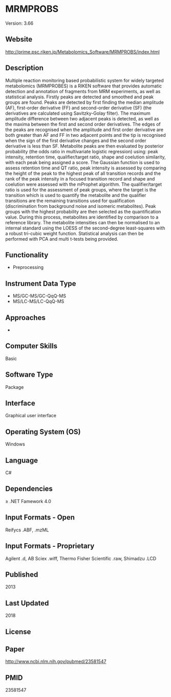 # MRMPROBS
Version: 3.66

## Website
http://prime.psc.riken.jp/Metabolomics_Software/MRMPROBS/index.html

## Description
Multiple reaction monitoring based probabilistic system for widely targeted metabolomics (MRMPROBES) is a RIKEN software that provides automatic detection and annotation of fragments from MRM experiments, as well as statistical analysis. Firstly peaks are detected and smoothed and peak groups are found. Peaks are detected by first finding the median amplitude (AF), first-order derivative (FF) and second-order derivative (SF) (the derivatives are calculated using Savitzky-Golay filter). The maximum amplitude difference between two adjacent peaks is detected, as well as the maxima between the first and second order derivatives. The edges of the peaks are recognised when the amplitude and first order derivative are both greater than AF and FF in two adjacent points and the tip is recognised when the sign of the first derivative changes and the second order derivative is less than SF. Metabolite peaks are then evaluated by posterior probability (the odds ratio in multivariate logistic regression) using: peak intensity, retention time, qualifier/target ratio, shape and coelution similarity, with each peak being assigned a score. The Gaussian function is used to assess retention time and QT ratio, peak intensity is assessed by comparing the height of the peak to the highest peak of all transition records and the rank of the peak intensity in a focused transition record and shape and coelution were assessed with the mProphet algorithm. The qualifier/target ratio is used for the assessment of peak groups, where the target is the transition which is used to quantify the metabolite and the qualifier transitions are the remaining transitions used for qualification (discrimination from background noise and isomeric metabolites). Peak groups with the highest probability are then selected as the quantification value. During this process, metabolites are identified by comparison to a reference library. The metabolite intensities can then be normalised to an internal standard using the LOESS of the second-degree least-squares with a robust tri-cubic weight function. Statistical analysis can then be performed with PCA and multi t-tests being provided.

## Functionality
- Preprocessing

## Instrument Data Type
- MS/GC-MS/GC-QqQ-MS
- MS/LC-MS/LC-QqQ-MS

## Approaches
-

## Computer Skills
Basic

## Software Type
Package

## Interface
Graphical user interface

## Operating System (OS)
Windows

## Language
C#

## Dependencies
≥ .NET Famework 4.0

## Input Formats - Open
Reifycs .ABF, .mzML

## Input Formats - Proprietary
Agilent .d, AB Sciex .wiff, Thermo Fisher Scientific .raw, Shimadzu .LCD

## Published
2013

## Last Updated
2018

## License

## Paper
http://www.ncbi.nlm.nih.gov/pubmed/23581547

## PMID
23581547
